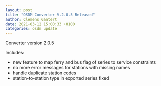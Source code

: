 ```yaml
---
layout: post
title: "OSDM Converter V.2.0.5 Released"
author: Clemens Gantert
date: 2021-03-12 15:00:33 +0100
categories: osdm update
---
```


Converter version 2.0.5

Includes: 
 - new feature to map ferry and bus flag of series to service constraints
 - no more error messages for stations with missing names
 - handle duplicate station codes
 - station-to-station type in exported series fixed